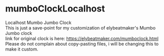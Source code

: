 # mumboClockLocalhost
Localhost Mumbo Jumbo Clock<br>
This is just a save-point for my customization of elybeatmaker's Mumbo Jumbo clock<br>
link for original clock is here: https://elybeatmaker.com/mumboclock.html<br>
Please do not complain about copy-pasting files, i will be changing this to make it custom.
